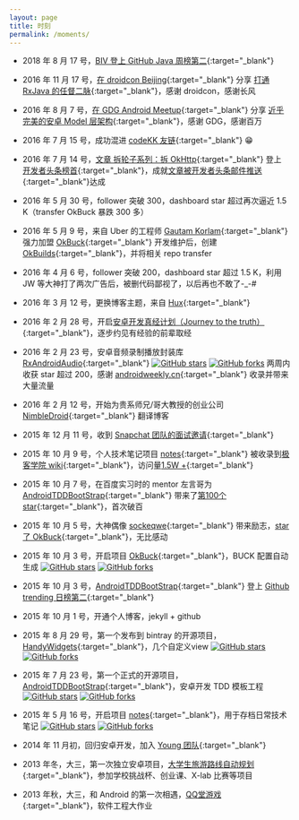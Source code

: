 ```yaml
---
layout: page
title: 时刻
permalink: /moments/
---
```


  * 2018 年 8 月 17 号，[BIV 登上 GitHub Java 周榜第二](/img/moments/biv_weekly_trending_2nd.png){:target="_blank"}
  
  * 2016 年 11 月 17 号，[在 droidcon Beijing](http://mp.weixin.qq.com/s?__biz=MzAxMjM0OTA3Nw==&mid=2650203973&idx=1&sn=e9a6829b8b2af8d32503541d9f123ac9&chksm=83b17cbfb4c6f5a9dde700be0785089f6959c07ca8f9b452e9f56af5ece38869d2033aaf704f#rd){:target="_blank"} 分享 [打通 RxJava 的任督二脉](/talks/RxJava-DroidCon-Beijing-Piasy){:target="_blank"}，感谢 droidcon，感谢长风
  
  * 2016 年 8 月 7 号，[在 GDG Android Meetup](http://mp.weixin.qq.com/s?__biz=MzA5MDg3MjczMg==&mid=2652003543&idx=1&sn=849c06ac198cbfe9cdcfae90b2a17021&scene=1&srcid=0902QGgAZZKCpZbNNPD66mnu#rd){:target="_blank"} 分享 [近乎完美的安卓 Model 层架构](/talks/Perfect-Android-Model-Layer-GDG-Meetup-Piasy){:target="_blank"}，感谢 GDG，感谢百万
  
  * 2016 年 7 月 15 号，成功混进 [codeKK 友链](http://www.codekk.com/gays){:target="_blank"} 😁
  
  * 2016 年 7 月 14 号，[文章 拆轮子系列：拆 OkHttp](/2016/07/11/Understand-OkHttp/){:target="_blank"} 登上 [开发者头条榜首](http://toutiao.io/posts/lh7zkk){:target="_blank"}，成就[文章被开发者头条邮件推送](/img/moments/understand_okhttp_top_at_toutiao_io.png){:target="_blank"}达成
  
  * 2016 年 5 月 30 号，follower 突破 300，dashboard star 超过再次逼近 1.5 K（transfer OkBuck 暴跌 300 多）
  
  * 2016 年 5 月 9 号，来自 Uber 的工程师 [Gautam Korlam](https://github.com/kageiit){:target="_blank"} 强力加盟 [OkBuck](https://github.com/OkBuilds/OkBuck){:target="_blank"} 开发维护后，创建 [OkBuilds](https://github.com/OkBuilds){:target="_blank"}，并将相关 repo transfer
  
  * 2016 年 4 月 6 号，follower 突破 200，dashboard star 超过 1.5 K，利用 JW 等大神打了两次广告后，被删代码鄙视了，以后再也不敢了-_-#
  
  * 2016 年 3 月 12 号，更换博客主题，来自 [Hux](http://huangxuan.me/){:target="_blank"}
  
  * 2016 年 2 月 28 号，开启[安卓开发真经计划（Journey to the truth）](http://journey.piasy.com/){:target="_blank"}，逐步约见有经验的前辈取经
  
  * 2016 年 2 月 23 号，安卓音频录制播放封装库 [RxAndroidAudio](https://github.com/Piasy/RxAndroidAudio){:target="_blank"} <a target="_blank" href="https://github.com/Piasy/RxAndroidAudio/stargazers" style="display: inline;"><img src="https://img.shields.io/github/stars/Piasy/RxAndroidAudio.svg?style=social&amp;label=Star" alt="GitHub stars" style="margin: 0;display: inline;"></a> <a target="_blank" href="https://github.com/Piasy/RxAndroidAudio/network" style="display: inline;"><img src="https://img.shields.io/github/forks/Piasy/RxAndroidAudio.svg?style=social&label=Fork" alt="GitHub forks" style="margin: 0;display: inline;"></a> 两周内收获 star 超过 200，感谢 [androidweekly.cn](http://androidweekly.cn/android-dev-weekly-issue-70/){:target="_blank"} 收录并带来大量流量
  
  * 2016 年 2 月 12 号，开始为贵系师兄/哥大教授的创业公司 [NimbleDroid](http://blog.nimbledroid.com/){:target="_blank"} 翻译博客
  
  * 2015 年 12 月 11 号，收到 [Snapchat 团队的面试邀请](/img/moments/interview-invite-from-snapchat.jpg){:target="_blank"}
  
  * 2015 年 10 月 9 号，个人技术笔记项目 [notes](https://github.com/Piasy/notes){:target="_blank"} 被收录到[极客学院 wiki](http://wiki.jikexueyuan.com/project/notes/){:target="_blank"}，访问量[1.5W +](http://wiki.jikexueyuan.com/list/android/){:target="_blank"}
  
  * 2015 年 10 月 7 号，在百度实习时的 mentor 左言哥为 [AndroidTDDBootStrap](https://github.com/Piasy/AndroidTDDBootStrap){:target="_blank"} 带来了[第100个 star](/img/moments/android-tdd-bootstrap-100-star.jpg){:target="_blank"}，首次破百
  
  * 2015 年 10 月 5 号，大神偶像 [sockeqwe](https://github.com/sockeqwe/){:target="_blank"} 带来励志，[star 了 OkBuck](/img/moments/okbuck-stared-by-sockeqwe.jpg){:target="_blank"}，无比感动
  
  * 2015 年 10 月 3 号，开启项目 [OkBuck](https://github.com/Piasy/OkBuck){:target="_blank"}，BUCK 配置自动生成 <a target="_blank" href="https://github.com/Piasy/OkBuck/stargazers" style="display: inline;"><img src="https://img.shields.io/github/stars/Piasy/OkBuck.svg?style=social&amp;label=Star" alt="GitHub stars" style="margin: 0;display: inline;"></a> <a target="_blank" href="https://github.com/Piasy/OkBuck/network" style="display: inline;"><img src="https://img.shields.io/github/forks/Piasy/OkBuck.svg?style=social&label=Fork" alt="GitHub forks" style="margin: 0;display: inline;"></a>
  
  * 2015 年 10 月 3 号，[AndroidTDDBootStrap](https://github.com/Piasy/AndroidTDDBootStrap){:target="_blank"} 登上 [Github trending 日榜第二](/img/moments/AndroidTDDBootStrap-github-trending-daily-second-position-10-3.png){:target="_blank"}
  
  * 2015 年 10 月 1 号，开通个人博客，jekyll + github
  
  * 2015 年 8 月 29 号，第一个发布到 bintray 的开源项目，[HandyWidgets](https://github.com/Piasy/HandyWidgets){:target="_blank"}，几个自定义view <a target="_blank" href="https://github.com/Piasy/HandyWidgets/stargazers" style="display: inline;"><img src="https://img.shields.io/github/stars/Piasy/HandyWidgets.svg?style=social&amp;label=Star" alt="GitHub stars" style="margin: 0;display: inline;"></a> <a target="_blank" href="https://github.com/Piasy/HandyWidgets/network" style="display: inline;"><img src="https://img.shields.io/github/forks/Piasy/HandyWidgets.svg?style=social&label=Fork" alt="GitHub forks" style="margin: 0;display: inline;"></a>
  
  * 2015 年 7 月 23 号，第一个正式的开源项目，[AndroidTDDBootStrap](https://github.com/Piasy/AndroidTDDBootStrap){:target="_blank"}，安卓开发 TDD 模板工程 <a target="_blank" href="https://github.com/Piasy/AndroidTDDBootStrap/stargazers" style="display: inline;"><img src="https://img.shields.io/github/stars/Piasy/AndroidTDDBootStrap.svg?style=social&amp;label=Star" alt="GitHub stars" style="margin: 0;display: inline;"></a> <a target="_blank" href="https://github.com/Piasy/AndroidTDDBootStrap/network" style="display: inline;"><img src="https://img.shields.io/github/forks/Piasy/AndroidTDDBootStrap.svg?style=social&label=Fork" alt="GitHub forks" style="margin: 0;display: inline;"></a>
  
  * 2015 年 5 月 16 号，开启项目 [notes](https://github.com/Piasy/notes){:target="_blank"}，用于存档日常技术笔记 <a target="_blank" href="https://github.com/Piasy/notes/stargazers" style="display: inline;"><img src="https://img.shields.io/github/stars/Piasy/notes.svg?style=social&amp;label=Star" alt="GitHub stars" style="margin: 0;display: inline;"></a> <a target="_blank" href="https://github.com/Piasy/notes/network" style="display: inline;"><img src="https://img.shields.io/github/forks/Piasy/notes.svg?style=social&label=Fork" alt="GitHub forks" style="margin: 0;display: inline;"></a>
  
  * 2014 年 11 月初，回归安卓开发，加入 [Young 团队](http://www.wandoujia.com/apps/com.xueba.client.app){:target="_blank"}
  
  * 2013 年冬，大三，第一次独立安卓项目，[大学生旅游路线自动规划](https://github.com/Piasy/student_travel_app){:target="_blank"}，参加学校挑战杯、创业课、X-lab 比赛等项目
  
  * 2013 年秋，大三，和 Android 的第一次相遇，[QQ堂游戏](https://github.com/Piasy/QQTang){:target="_blank"}，软件工程大作业
